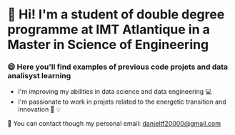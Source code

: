 # :wave: Hi! I'm a student of double degree programme at IMT Atlantique in a Master in Science of Engineering

### :smile: Here you'll find examples of previous code projets and data analisyst learning
- I'm improving my abilities in data science and data engineering :computer:
- I'm passionate to work in projets related to the energetic transition and innovation :book: :bulb:

:email: You can contact though my personal email: danieltf20000@gmail.com

